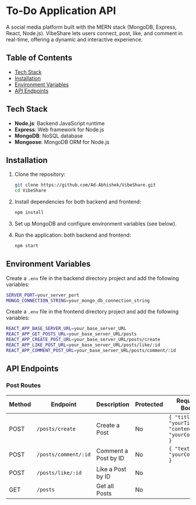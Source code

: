 # To-Do Application API

A social media platform built with the MERN stack (MongoDB, Express, React, Node.js). VibeShare lets users connect, post, like, and comment in real-time, offering a dynamic and interactive experience.

## Table of Contents

- [Tech Stack](#tech-stack)
- [Installation](#installation)
- [Environment Variables](#environment-variables)
- [API Endpoints](#api-endpoints)

## Tech Stack

- **Node.js**: Backend JavaScript runtime
- **Express**: Web framework for Node.js
- **MongoDB**: NoSQL database
- **Mongoose**: MongoDB ORM for Node.js

## Installation

1. Clone the repository:

   ```bash
   git clone https://github.com/Ad-Abhishek/VibeShare.git
   cd VibeShare
   ```

2. Install dependencies for both backend and frontend:

   ```bash
   npm install
   ```

3. Set up MongoDB and configure environment variables (see below).

4. Run the application: both backend and frontend:

   ```bash
   npm start
   ```

## Environment Variables

Create a `.env` file in the backend directory project and add the following variables:

```bash
SERVER_PORT=your_server_port
MONGO_CONNECTION_STRING=your_mongo_db_connection_string
```

Create a `.env` file in the frontend directory project and add the following variables:

```bash
REACT_APP_BASE_SERVER_URL=your_base_server_URL
REACT_APP_GET_POSTS_URL=your_base_server_URL/posts
REACT_APP_CREATE_POST_URL=your_base_server_URL/posts/create
REACT_APP_LIKE_POST_URL=your_base_server_URL/posts/like/:id
REACT_APP_COMMENT_POST_URL=your_base_server_URL/posts/comment/:id
```

## API Endpoints

### Post Routes

| Method | Endpoint             | Description          | Protected | Request Body                                         | Response |
| ------ | -------------------- | -------------------- | --------- | ---------------------------------------------------- | -------- |
| POST   | `/posts/create`      | Create a Post        | No        | `{ "title": "yourTitle", "content": "yourContent" }` |
| POST   | `/posts/comment/:id` | Comment a Post by ID | No        | `{ "text": "yourComment" }`                          |          |
| POST   | `/posts/like/:id`    | Like a Post by ID    | No        |                                                      |          |
| GET    | `/posts`             | Get all Posts        | No        |                                                      |          |
